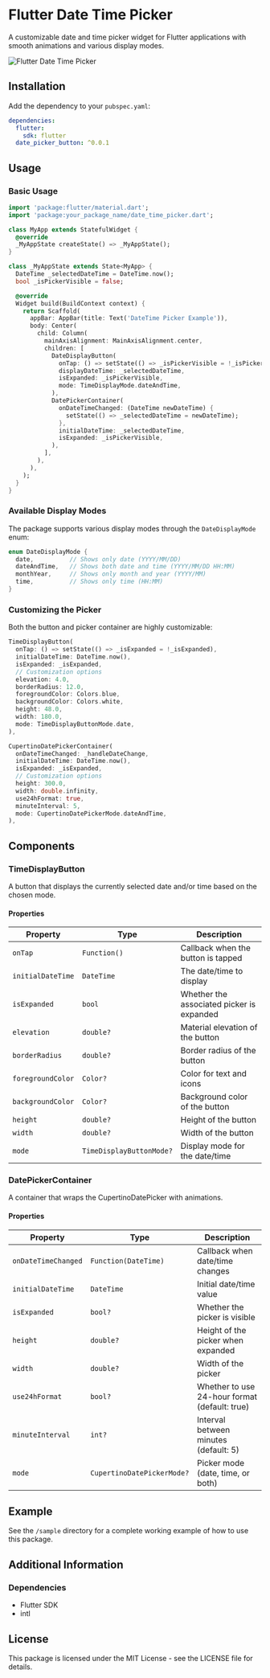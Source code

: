 # Flutter Date Time Picker

A customizable date and time picker widget for Flutter applications with smooth animations and various display modes.

![Flutter Date Time Picker](https://example.com/path-to-your-image.png)

## Installation

Add the dependency to your `pubspec.yaml`:

```yaml
dependencies:
  flutter:
    sdk: flutter
  date_picker_button: ^0.0.1
```

## Usage

### Basic Usage

```dart
import 'package:flutter/material.dart';
import 'package:your_package_name/date_time_picker.dart';

class MyApp extends StatefulWidget {
  @override
  _MyAppState createState() => _MyAppState();
}

class _MyAppState extends State<MyApp> {
  DateTime _selectedDateTime = DateTime.now();
  bool _isPickerVisible = false;

  @override
  Widget build(BuildContext context) {
    return Scaffold(
      appBar: AppBar(title: Text('DateTime Picker Example')),
      body: Center(
        child: Column(
          mainAxisAlignment: MainAxisAlignment.center,
          children: [
            DateDisplayButton(
              onTap: () => setState(() => _isPickerVisible = !_isPickerVisible),
              displayDateTime: _selectedDateTime,
              isExpanded: _isPickerVisible,
              mode: TimeDisplayMode.dateAndTime,
            ),
            DatePickerContainer(
              onDateTimeChanged: (DateTime newDateTime) {
                setState(() => _selectedDateTime = newDateTime);
              },
              initialDateTime: _selectedDateTime,
              isExpanded: _isPickerVisible,
            ),
          ],
        ),
      ),
    );
  }
}
```

### Available Display Modes

The package supports various display modes through the `DateDisplayMode` enum:

```dart
enum DateDisplayMode {
  date,          // Shows only date (YYYY/MM/DD)
  dateAndTime,   // Shows both date and time (YYYY/MM/DD HH:MM)
  monthYear,     // Shows only month and year (YYYY/MM)
  time,          // Shows only time (HH:MM)
}
```

### Customizing the Picker

Both the button and picker container are highly customizable:

```dart
TimeDisplayButton(
  onTap: () => setState(() => _isExpanded = !_isExpanded),
  initialDateTime: DateTime.now(),
  isExpanded: _isExpanded,
  // Customization options
  elevation: 4.0,
  borderRadius: 12.0,
  foregroundColor: Colors.blue,
  backgroundColor: Colors.white,
  height: 48.0,
  width: 180.0,
  mode: TimeDisplayButtonMode.date,
),

CupertinoDatePickerContainer(
  onDateTimeChanged: _handleDateChange,
  initialDateTime: DateTime.now(),
  isExpanded: _isExpanded,
  // Customization options
  height: 300.0,
  width: double.infinity,
  use24hFormat: true,
  minuteInterval: 5,
  mode: CupertinoDatePickerMode.dateAndTime,
),
```

## Components

### TimeDisplayButton

A button that displays the currently selected date and/or time based on the chosen mode.

#### Properties

| Property          | Type                     | Description                               |
| ----------------- | ------------------------ | ----------------------------------------- |
| `onTap`           | `Function()`             | Callback when the button is tapped        |
| `initialDateTime` | `DateTime`               | The date/time to display                  |
| `isExpanded`      | `bool`                   | Whether the associated picker is expanded |
| `elevation`       | `double?`                | Material elevation of the button          |
| `borderRadius`    | `double?`                | Border radius of the button               |
| `foregroundColor` | `Color?`                 | Color for text and icons                  |
| `backgroundColor` | `Color?`                 | Background color of the button            |
| `height`          | `double?`                | Height of the button                      |
| `width`           | `double?`                | Width of the button                       |
| `mode`            | `TimeDisplayButtonMode?` | Display mode for the date/time            |

### DatePickerContainer

A container that wraps the CupertinoDatePicker with animations.

#### Properties

| Property            | Type                       | Description                                   |
| ------------------- | -------------------------- | --------------------------------------------- |
| `onDateTimeChanged` | `Function(DateTime)`       | Callback when date/time changes               |
| `initialDateTime`   | `DateTime`                 | Initial date/time value                       |
| `isExpanded`        | `bool?`                    | Whether the picker is visible                 |
| `height`            | `double?`                  | Height of the picker when expanded            |
| `width`             | `double?`                  | Width of the picker                           |
| `use24hFormat`      | `bool?`                    | Whether to use 24-hour format (default: true) |
| `minuteInterval`    | `int?`                     | Interval between minutes (default: 5)         |
| `mode`              | `CupertinoDatePickerMode?` | Picker mode (date, time, or both)             |

## Example

See the `/sample` directory for a complete working example of how to use this package.

## Additional Information

### Dependencies

- Flutter SDK
- intl

## License

This package is licensed under the MIT License - see the LICENSE file for details.
